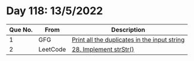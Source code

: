 # Day 118: 13/5/2022

| Que No. | From | Description |
| --- | --- | --- |
| 1 | GFG | [Print all the duplicates in the input string](https://www.geeksforgeeks.org/print-all-the-duplicates-in-the-input-string/) |
| 2 | LeetCode | [28. Implement strStr()](https://leetcode.com/problems/implement-strstr/) |
